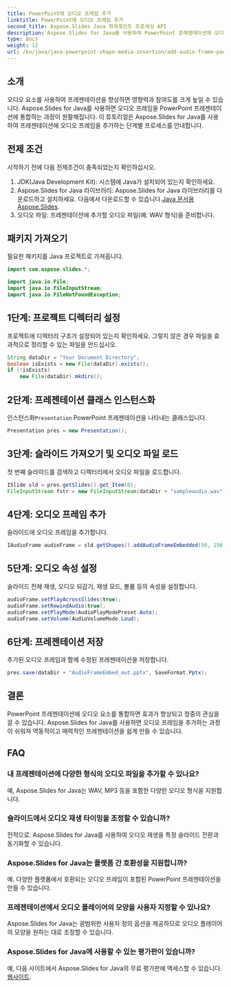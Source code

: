 ```yaml
---
title: PowerPoint에 오디오 프레임 추가
linktitle: PowerPoint에 오디오 프레임 추가
second_title: Aspose.Slides Java 파워포인트 프로세싱 API
description: Aspose.Slides for Java를 사용하여 PowerPoint 프레젠테이션에 오디오 프레임을 추가하는 방법을 알아보세요. 매력적인 오디오 요소를 사용하여 손쉽게 프레젠테이션의 수준을 높이세요.
type: docs
weight: 12
url: /ko/java/java-powerpoint-shape-media-insertion/add-audio-frame-powerpoint/
---
```

## 소개
오디오 요소를 사용하여 프레젠테이션을 향상하면 영향력과 참여도를 크게 높일 수 있습니다. Aspose.Slides for Java를 사용하면 오디오 프레임을 PowerPoint 프레젠테이션에 통합하는 과정이 원활해집니다. 이 튜토리얼은 Aspose.Slides for Java를 사용하여 프레젠테이션에 오디오 프레임을 추가하는 단계별 프로세스를 안내합니다.
## 전제 조건
시작하기 전에 다음 전제조건이 충족되었는지 확인하십시오.
1. JDK(Java Development Kit): 시스템에 Java가 설치되어 있는지 확인하세요.
2.  Aspose.Slides for Java 라이브러리: Aspose.Slides for Java 라이브러리를 다운로드하고 설치하세요. 다음에서 다운로드할 수 있습니다.[Java 문서용 Aspose.Slides](https://reference.aspose.com/slides/java/).
3. 오디오 파일: 프레젠테이션에 추가할 오디오 파일(예: WAV 형식)을 준비합니다.
## 패키지 가져오기
필요한 패키지를 Java 프로젝트로 가져옵니다.
```java
import com.aspose.slides.*;

import java.io.File;
import java.io.FileInputStream;
import java.io.FileNotFoundException;
```
## 1단계: 프로젝트 디렉터리 설정
프로젝트에 디렉터리 구조가 설정되어 있는지 확인하세요. 그렇지 않은 경우 파일을 효과적으로 정리할 수 있는 파일을 만드십시오.
```java
String dataDir = "Your Document Directory";
boolean isExists = new File(dataDir).exists();
if (!isExists)
    new File(dataDir).mkdirs();
```
## 2단계: 프레젠테이션 클래스 인스턴스화
 인스턴스화`Presentation` PowerPoint 프레젠테이션을 나타내는 클래스입니다.
```java
Presentation pres = new Presentation();
```
## 3단계: 슬라이드 가져오기 및 오디오 파일 로드
첫 번째 슬라이드를 검색하고 디렉터리에서 오디오 파일을 로드합니다.
```java
ISlide sld = pres.getSlides().get_Item(0);
FileInputStream fstr = new FileInputStream(dataDir + "sampleaudio.wav");
```
## 4단계: 오디오 프레임 추가
슬라이드에 오디오 프레임을 추가합니다.
```java
IAudioFrame audioFrame = sld.getShapes().addAudioFrameEmbedded(50, 150, 100, 100, fstr);
```
## 5단계: 오디오 속성 설정
슬라이드 전체 재생, 오디오 되감기, 재생 모드, 볼륨 등의 속성을 설정합니다.
```java
audioFrame.setPlayAcrossSlides(true);
audioFrame.setRewindAudio(true);
audioFrame.setPlayMode(AudioPlayModePreset.Auto);
audioFrame.setVolume(AudioVolumeMode.Loud);
```
## 6단계: 프레젠테이션 저장
추가된 오디오 프레임과 함께 수정된 프레젠테이션을 저장합니다.
```java
pres.save(dataDir + "AudioFrameEmbed_out.pptx", SaveFormat.Pptx);
```

## 결론
PowerPoint 프레젠테이션에 오디오 요소를 통합하면 효과가 향상되고 청중의 관심을 끌 수 있습니다. Aspose.Slides for Java를 사용하면 오디오 프레임을 추가하는 과정이 쉬워져 역동적이고 매력적인 프레젠테이션을 쉽게 만들 수 있습니다.

## FAQ
### 내 프레젠테이션에 다양한 형식의 오디오 파일을 추가할 수 있나요?
예, Aspose.Slides for Java는 WAV, MP3 등을 포함한 다양한 오디오 형식을 지원합니다.
### 슬라이드에서 오디오 재생 타이밍을 조정할 수 있습니까?
전적으로. Aspose.Slides for Java를 사용하여 오디오 재생을 특정 슬라이드 전환과 동기화할 수 있습니다.
### Aspose.Slides for Java는 플랫폼 간 호환성을 지원합니까?
예. 다양한 플랫폼에서 호환되는 오디오 프레임이 포함된 PowerPoint 프레젠테이션을 만들 수 있습니다.
### 프레젠테이션에서 오디오 플레이어의 모양을 사용자 지정할 수 있나요?
Aspose.Slides for Java는 광범위한 사용자 정의 옵션을 제공하므로 오디오 플레이어의 모양을 원하는 대로 조정할 수 있습니다.
### Aspose.Slides for Java에 사용할 수 있는 평가판이 있습니까?
 예, 다음 사이트에서 Aspose.Slides for Java의 무료 평가판에 액세스할 수 있습니다.[웹사이트](https://releases.aspose.com/).